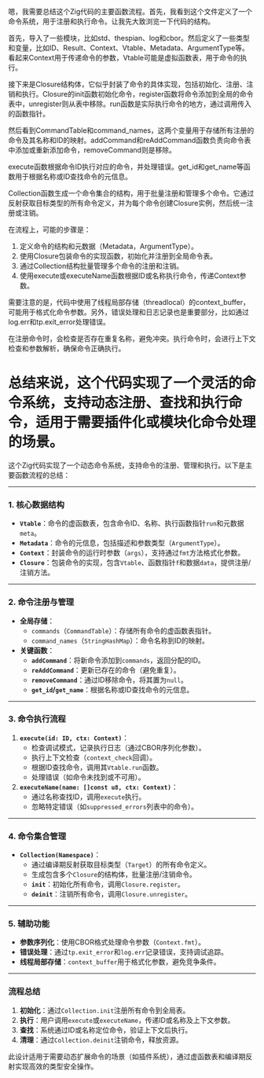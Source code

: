 嗯，我需要总结这个Zig代码的主要函数流程。首先，我看到这个文件定义了一个命令系统，用于注册和执行命令。让我先大致浏览一下代码的结构。

首先，导入了一些模块，比如std、thespian、log和cbor。然后定义了一些类型和变量，比如ID、Result、Context、Vtable、Metadata、ArgumentType等。看起来Context用于传递命令的参数，Vtable可能是虚拟函数表，用于命令的执行。

接下来是Closure结构体，它似乎封装了命令的具体实现，包括初始化、注册、注销和执行。Closure的init函数初始化命令，register函数将命令添加到全局的命令表中，unregister则从表中移除。run函数是实际执行命令的地方，通过调用传入的函数指针。

然后看到CommandTable和command_names，这两个变量用于存储所有注册的命令及其名称和ID的映射。addCommand和reAddCommand函数负责向命令表中添加或重新添加命令，removeCommand则是移除。

execute函数根据命令ID执行对应的命令，并处理错误。get_id和get_name等函数用于根据名称或ID查找命令的元信息。

Collection函数生成一个命令集合的结构，用于批量注册和管理多个命令。它通过反射获取目标类型的所有命令定义，并为每个命令创建Closure实例，然后统一注册或注销。

在流程上，可能的步骤是：

1. 定义命令的结构和元数据（Metadata，ArgumentType）。
2. 使用Closure包装命令的实现函数，初始化并注册到全局命令表。
3. 通过Collection结构批量管理多个命令的注册和注销。
4. 使用execute或executeName函数根据ID或名称执行命令，传递Context参数。

需要注意的是，代码中使用了线程局部存储（threadlocal）的context_buffer，可能用于格式化命令参数。另外，错误处理和日志记录也是重要部分，比如通过log.err和tp.exit_error处理错误。

在注册命令时，会检查是否存在重复名称，避免冲突。执行命令时，会进行上下文检查和参数解析，确保命令正确执行。

总结来说，这个代码实现了一个灵活的命令系统，支持动态注册、查找和执行命令，适用于需要插件化或模块化命令处理的场景。
================================================
这个Zig代码实现了一个动态命令系统，支持命令的注册、管理和执行。以下是主要函数流程的总结：

---

### **1. 核心数据结构**
- **`Vtable`**：命令的虚函数表，包含命令ID、名称、执行函数指针`run`和元数据`meta`。
- **`Metadata`**：命令的元信息，包括描述和参数类型（`ArgumentType`）。
- **`Context`**：封装命令的运行时参数（`args`），支持通过`fmt`方法格式化参数。
- **`Closure`**：包装命令的实现，包含`Vtable`、函数指针`f`和数据`data`，提供注册/注销方法。

---

### **2. 命令注册与管理**
- **全局存储**：
  - `commands`（`CommandTable`）：存储所有命令的虚函数表指针。
  - `command_names`（`StringHashMap`）：命令名称到ID的映射。
- **关键函数**：
  - **`addCommand`**：将新命令添加到`commands`，返回分配的ID。
  - **`reAddCommand`**：更新已存在的命令（避免重复）。
  - **`removeCommand`**：通过ID移除命令，将其置为`null`。
  - **`get_id`/`get_name`**：根据名称或ID查找命令的元信息。

---

### **3. 命令执行流程**
1. **`execute(id: ID, ctx: Context)`**：
   - 检查调试模式，记录执行日志（通过CBOR序列化参数）。
   - 执行上下文检查（`context_check`回调）。
   - 根据ID查找命令，调用其`Vtable.run`函数。
   - 处理错误（如命令未找到或不可用）。
2. **`executeName(name: []const u8, ctx: Context)`**：
   - 通过名称查找ID，调用`execute`执行。
   - 忽略特定错误（如`suppressed_errors`列表中的命令）。

---

### **4. 命令集合管理**
- **`Collection(Namespace)`**：
  - 通过编译期反射获取目标类型（`Target`）的所有命令定义。
  - 生成包含多个`Closure`的结构体，批量注册/注销命令。
  - **`init`**：初始化所有命令，调用`Closure.register`。
  - **`deinit`**：注销所有命令，调用`Closure.unregister`。

---

### **5. 辅助功能**
- **参数序列化**：使用CBOR格式处理命令参数（`Context.fmt`）。
- **错误处理**：通过`tp.exit_error`和`log.err`记录错误，支持调试追踪。
- **线程局部存储**：`context_buffer`用于格式化参数，避免竞争条件。

---

### **流程总结**
1. **初始化**：通过`Collection.init`注册所有命令到全局表。
2. **执行**：用户调用`execute`或`executeName`，传递ID或名称及上下文参数。
3. **查找**：系统通过ID或名称定位命令，验证上下文后执行。
4. **清理**：通过`Collection.deinit`注销命令，释放资源。

此设计适用于需要动态扩展命令的场景（如插件系统），通过虚函数表和编译期反射实现高效的类型安全操作。